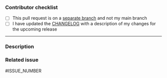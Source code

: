 <!--- Thank you for your pull request! 🚀 -->

### Contributor checklist

<!-- Replace the empty checkboxes [ ] below with checked ones [x] accordingly. -->

- [ ] This pull request is on a [separate branch](https://docs.github.com/en/get-started/quickstart/github-flow) and not my main branch
- [ ] I have updated the [CHANGELOG](https://github.com/scribe-org/Scribe-iOS/blob/main/CHANGELOG.md) with a description of my changes for the upcoming release <!-- ... or I'll send a commit with this now 🙃 -->

---

### Description

<!--
Describe briefly what your pull request proposes to change. Especially if you have more than one commit, it is helpful to give a summary of what your contribution is trying to solve.

Also, please describe shortly how you tested that your change actually works.
-->

### Related issue

<!--- Scribe-iOS prefers that pull requests be related to already open issues. -->
<!--- Please link to the issue here: -->

#ISSUE_NUMBER
